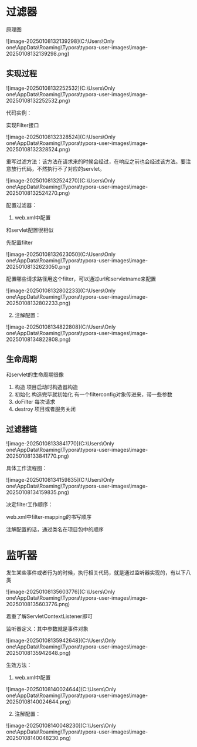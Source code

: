 # 过滤器

原理图

![image-20250108132139298](C:\Users\Only one\AppData\Roaming\Typora\typora-user-images\image-20250108132139298.png)

## 实现过程

![image-20250108132252532](C:\Users\Only one\AppData\Roaming\Typora\typora-user-images\image-20250108132252532.png)

代码实例：

实现Filter接口

![image-20250108132328524](C:\Users\Only one\AppData\Roaming\Typora\typora-user-images\image-20250108132328524.png)

重写过滤方法：该方法在请求来的时候会经过，在响应之前也会经过该方法。要注意放行代码，不然执行不了对应的servlet。

![image-20250108132524270](C:\Users\Only one\AppData\Roaming\Typora\typora-user-images\image-20250108132524270.png)

配置过滤器：

1. web.xml中配置

和servlet配置很相似

先配置filter

![image-20250108132623050](C:\Users\Only one\AppData\Roaming\Typora\typora-user-images\image-20250108132623050.png)

配置哪些请求路径用这个filter，可以通过url和servletname来配置

![image-20250108132802233](C:\Users\Only one\AppData\Roaming\Typora\typora-user-images\image-20250108132802233.png)

2. 注解配置：

![image-20250108134822808](C:\Users\Only one\AppData\Roaming\Typora\typora-user-images\image-20250108134822808.png)

## 生命周期

和servlet的生命周期很像

1. 构造   项目启动时构造器构造
2. 初始化  构造完毕就初始化    有一个filterconfig对象传进来，带一些参数
3. doFilter  每次请求
4. destroy  项目或者服务关闭

## 过滤器链

![image-20250108133841770](C:\Users\Only one\AppData\Roaming\Typora\typora-user-images\image-20250108133841770.png)

具体工作流程图：

![image-20250108134159835](C:\Users\Only one\AppData\Roaming\Typora\typora-user-images\image-20250108134159835.png)

决定filter工作顺序：

web.xml中filter-mapping的书写顺序

注解配置的话，通过类名在项目包中的顺序

# 监听器

发生某些事件或者行为的时候，执行相关代码，就是通过监听器实现的，有以下八类

![image-20250108135603776](C:\Users\Only one\AppData\Roaming\Typora\typora-user-images\image-20250108135603776.png)

着重了解ServletContextListener即可

监听器定义：其中参数就是事件对象

![image-20250108135942648](C:\Users\Only one\AppData\Roaming\Typora\typora-user-images\image-20250108135942648.png)

生效方法：

1. web.xml中配置

![image-20250108140024644](C:\Users\Only one\AppData\Roaming\Typora\typora-user-images\image-20250108140024644.png)

2. 注解配置：

![image-20250108140048230](C:\Users\Only one\AppData\Roaming\Typora\typora-user-images\image-20250108140048230.png)